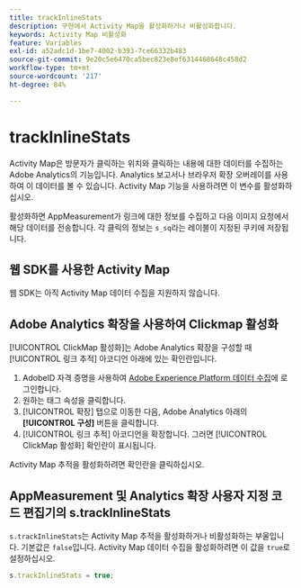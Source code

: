 ```yaml
---
title: trackInlineStats
description: 구현에서 Activity Map을 활성화하거나 비활성화합니다.
keywords: Activity Map 비활성화
feature: Variables
exl-id: a52adc1d-1be7-4002-b393-7ce66332b483
source-git-commit: 9e20c5e6470ca5bec823e8ef6314468648c458d2
workflow-type: tm+mt
source-wordcount: '217'
ht-degree: 84%

---
```


# trackInlineStats

Activity Map은 방문자가 클릭하는 위치와 클릭하는 내용에 대한 데이터를 수집하는 Adobe Analytics의 기능입니다. Analytics 보고서나 브라우저 확장 오버레이를 사용하여 이 데이터를 볼 수 있습니다. Activity Map 기능을 사용하려면 이 변수를 활성화하십시오.

활성화하면 AppMeasurement가 링크에 대한 정보를 수집하고 다음 이미지 요청에서 해당 데이터를 전송합니다. 각 클릭의 정보는 `s_sq`라는 레이블이 지정된 쿠키에 저장됩니다.

## 웹 SDK를 사용한 Activity Map

웹 SDK는 아직 Activity Map 데이터 수집을 지원하지 않습니다.

## Adobe Analytics 확장을 사용하여 Clickmap 활성화

[!UICONTROL ClickMap 활성화]는 Adobe Analytics 확장을 구성할 때 [!UICONTROL 링크 추적] 아코디언 아래에 있는 확인란입니다.

1. AdobeID 자격 증명을 사용하여 [Adobe Experience Platform 데이터 수집](https://experience.adobe.com/data-collection)에 로그인합니다.
2. 원하는 태그 속성을 클릭합니다.
3. [!UICONTROL 확장] 탭으로 이동한 다음, Adobe Analytics 아래의 **[!UICONTROL 구성]** 버튼을 클릭합니다.
4. [!UICONTROL 링크 추적] 아코디언을 확장합니다. 그러면 [!UICONTROL ClickMap 활성화] 확인란이 표시됩니다.

Activity Map 추적을 활성화하려면 확인란을 클릭하십시오.

## AppMeasurement 및 Analytics 확장 사용자 지정 코드 편집기의 s.trackInlineStats

`s.trackInlineStats`는 Activity Map 추적을 활성화하거나 비활성화하는 부울입니다. 기본값은 `false`입니다. Activity Map 데이터 수집을 활성화하려면 이 값을 `true`로 설정하십시오.

```js
s.trackInlineStats = true;
```
